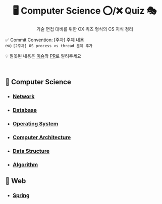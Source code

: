 <div align=center>
  
# 🖥 Computer Science ⭕/❌ Quiz 🎭
기술 면접 대비를 위한 OX 퀴즈 형식의 CS 지식 정리

</div>

✅ Commit Convention: [주차] 주제 내용
<br>ex) `[2주차] OS process vs thread 문제 추가`

💡 잘못된 내용은 [이슈](https://github.com/lucycato-backend/Computer-Science-O-X-Quiz/issues)와 [PR](https://github.com/lucycato-backend/Computer-Science-O-X-Quiz/pulls)로 알려주세요

<br>

## 📍 Computer Science

- ### [Network](./Computer%20Science/Network/)
- ### [Database](./Computer%20Science/Database/)
- ### [Operating System](./Computer%20Science/Operating%20System/)
- ### [Computer Architecture](./Computer%20Science/Computer%20Architecture)
- ### [Data Structure](./Computer%20Science/Data%20Structure/)
- ### [Algorithm](./Computer%20Science/Algorithm)

## 📍 Web

- ### [Spring](./Web/Spring)
